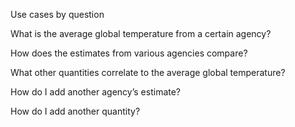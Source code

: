 Use cases by question


What is the average global temperature from a certain agency?

How does the estimates from various agencies compare?

What other quantities correlate to the average global temperature?

How do I add another agency’s estimate?

How do I add another quantity?
